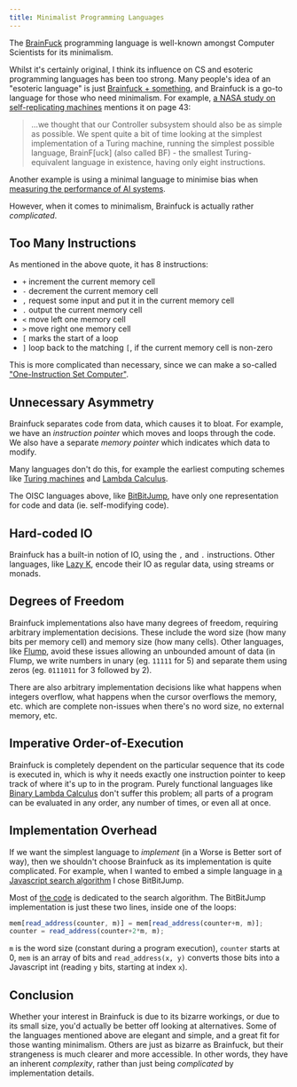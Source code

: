 ```yaml
---
title: Minimalist Programming Languages
---
```

The [BrainFuck](http://en.wikipedia.org/wiki/Brainfuck) programming language is well-known amongst Computer Scientists for its minimalism.

Whilst it's certainly original, I think its influence on CS and esoteric programming languages has been too strong. Many people's idea of an "esoteric language" is just [Brainfuck + something](http://esolangs.org/wiki/Category:Brainfuck_derivatives), and Brainfuck is a go-to language for those who need minimalism. For example, [a NASA study on self-replicating machines](http://www.niac.usra.edu/files/studies/final_report/883Toth-Fejel.pdf) mentions it on page 43:

> ...we thought that our Controller subsystem should also be as simple as possible. We spent quite a bit of time looking at the simplest implementation of a Turing machine, running the simplest possible language, BrainF[uck] (also called BF) - the smallest Turing-equivalent language in existence, having only eight instructions.

Another example is using a minimal language to minimise bias when [measuring the performance of AI systems](http://arxiv.org/abs/1109.5951).

However, when it comes to minimalism, Brainfuck is actually rather *complicated*.

## Too Many Instructions ##

As mentioned in the above quote, it has 8 instructions:

 - `+` increment the current memory cell
 - `-` decrement the current memory cell
 - `,` request some input and put it in the current memory cell
 - `.` output the current memory cell
 - `<` move left one memory cell
 - `>` move right one memory cell
 - `[` marks the start of a loop
 - `]` loop back to the matching `[`, if the current memory cell is non-zero

This is more complicated than necessary, since we can make a so-called ["One-Instruction Set Computer"](http://esolangs.org/wiki/OISC).

## Unnecessary Asymmetry ##

Brainfuck separates code from data, which causes it to bloat. For example, we have an *instruction pointer* which moves and loops through the code. We also have a separate *memory pointer* which indicates which data to modify.

Many languages don't do this, for example the earliest computing schemes like [Turing machines](http://en.wikipedia.org/wiki/Turing_machine) and [Lambda Calculus](http://en.wikipedia.org/wiki/Lambda_calculus).

The OISC languages above, like [BitBitJump](http://esolangs.org/wiki/BitBitJump), have only one representation for code and data (ie. self-modifying code).

## Hard-coded IO ##

Brainfuck has a built-in notion of IO, using the `,` and `.` instructions. Other languages, like [Lazy K](http://esolangs.org/wiki/Lazy_K), encode their IO as regular data, using streams or monads.

## Degrees of Freedom ##

Brainfuck implementations also have many degrees of freedom, requiring arbitrary implementation decisions. These include the word size (how many bits per memory cell) and memory size (how many cells). Other languages, like [Flump](http://esolangs.org/wiki/Flump), avoid these issues allowing an unbounded amount of data (in Flump, we write numbers in unary (eg. `11111` for 5) and separate them using zeros (eg. `0111011` for 3 followed by 2).

There are also arbitrary implementation decisions like what happens when integers overflow, what happens when the cursor overflows the memory, etc. which are complete non-issues when there's no word size, no external memory, etc.

## Imperative Order-of-Execution ##

Brainfuck is completely dependent on the particular sequence that its code is executed in, which is why it needs exactly one instruction pointer to keep track of where it's up to in the program. Purely functional languages like [Binary Lambda Calculus](http://en.wikipedia.org/wiki/Binary_lambda_calculus) don't suffer this problem; all parts of a program can be evaluated in any order, any number of times, or even all at once.

## Implementation Overhead ##

If we want the simplest language to *implement* (in a Worse is Better sort of way), then we shouldn't choose Brainfuck as its implementation is quite complicated. For example, when I wanted to embed a simple language in [a Javascript search algorithm](http://chriswarbo.net/essays/optimisation/levin.html) I chose BitBitJump.

Most of [the code](http://chriswarbo.net/js/optimisation/levin_bbj.js) is dedicated to the search algorithm. The BitBitJump implementation is just these two lines, inside one of the loops:

```javascript
mem[read_address(counter, m)] = mem[read_address(counter+m, m)];
counter = read_address(counter+2*m, m);
```

`m` is the word size (constant during a program execution), `counter` starts at 0, `mem` is an array of bits and `read_address(x, y)` converts those bits into a Javascript int (reading `y` bits, starting at index `x`).

## Conclusion ##

Whether your interest in Brainfuck is due to its bizarre workings, or due to its small size, you'd actually be better off looking at alternatives. Some of the languages mentioned above are elegant and simple, and a great fit for those wanting minimalism. Others are just as bizarre as Brainfuck, but their strangeness is much clearer and more accessible. In other words, they have an inherent *complexity*, rather than just being *complicated* by implementation details.
